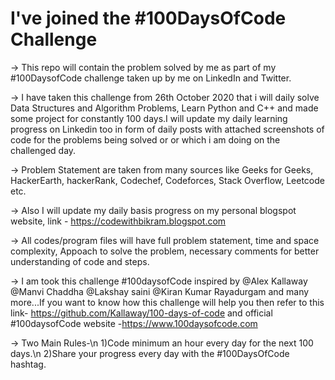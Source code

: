 # I've joined the #100DaysOfCode Challenge
-> This repo will contain the problem solved by me as part of my #100DaysofCode challenge taken up by me on LinkedIn and Twitter.

-> I have taken this challenge from 26th October 2020 that i will daily solve Data Structures and Algorithm Problems, Learn Python and C++ and made some project for constantly 100 days.I will update my daily learning progress on Linkedin too in form of daily posts with attached screenshots of code for the problems being solved or or which i am doing on the challenged day.

-> Problem Statement are taken from many sources like Geeks for Geeks, HackerEarth, hackerRank, Codechef, Codeforces, Stack Overflow, Leetcode etc.

-> Also I will update my daily basis progress on my personal blogspot website, link - https://codewithbikram.blogspot.com 

-> All codes/program files will have full problem statement, time and space complexity, Appoach to solve the problem, necessary comments for better understanding of code and steps.

-> I am took this challenge #100daysofCode inspired by @Alex Kallaway @Manvi Chaddha @Lakshay saini @Kiran Kumar Rayadurgam and many more...If you want to know how this challenge will help you then refer to this link- https://github.com/Kallaway/100-days-of-code and official #100daysofCode website -https://www.100daysofcode.com

-> Two Main Rules-\n
1)Code minimum an hour every day for the next 100 days.\n
2)Share your progress every day with the #100DaysOfCode hashtag.


